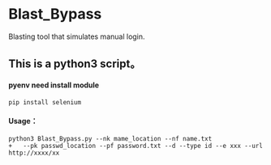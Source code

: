 # Blast_Bypass
Blasting tool that simulates manual login.

## This is a python3 script。

#### pyenv need install module
```
pip install selenium
```

#### Usage：
```
python3 Blast_Bypass.py --nk mame_location --nf name.txt 
+   --pk passwd_location --pf password.txt --d --type id --e xxx --url http://xxxx/xx
```
